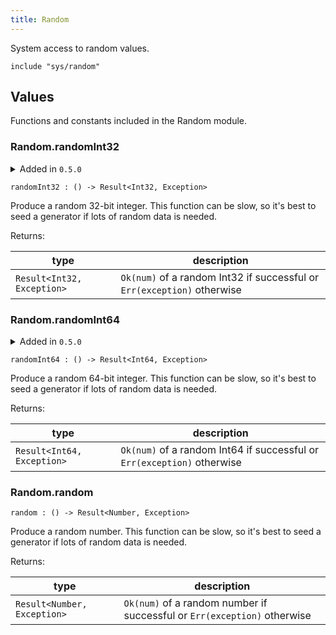 ```yaml
---
title: Random
---
```


System access to random values.

```grain
include "sys/random"
```

## Values

Functions and constants included in the Random module.

### Random.**randomInt32**

<details disabled>
<summary tabindex="-1">Added in <code>0.5.0</code></summary>
No other changes yet.
</details>

```grain
randomInt32 : () -> Result<Int32, Exception>
```

Produce a random 32-bit integer. This function can be slow, so it's best to seed a generator if lots of random data is needed.

Returns:

|type|description|
|----|-----------|
|`Result<Int32, Exception>`|`Ok(num)` of a random Int32 if successful or `Err(exception)` otherwise|

### Random.**randomInt64**

<details disabled>
<summary tabindex="-1">Added in <code>0.5.0</code></summary>
No other changes yet.
</details>

```grain
randomInt64 : () -> Result<Int64, Exception>
```

Produce a random 64-bit integer. This function can be slow, so it's best to seed a generator if lots of random data is needed.

Returns:

|type|description|
|----|-----------|
|`Result<Int64, Exception>`|`Ok(num)` of a random Int64 if successful or `Err(exception)` otherwise|

### Random.**random**

```grain
random : () -> Result<Number, Exception>
```

Produce a random number. This function can be slow, so it's best to seed a generator if lots of random data is needed.

Returns:

|type|description|
|----|-----------|
|`Result<Number, Exception>`|`Ok(num)` of a random number if successful or `Err(exception)` otherwise|

